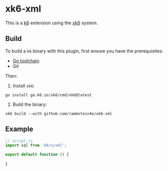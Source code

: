 # xk6-xml

This is a [k6](https://github.com/grafana/k6) extension using the
[xk6](https://github.com/grafana/xk6) system.

## Build

To build a `k6` binary with this plugin, first ensure you have the prerequisites:

- [Go toolchain](https://go101.org/article/go-toolchain.html)
- Git

Then:

1. Install `xk6`:
  ```shell
  go install go.k6.io/xk6/cmd/xk6@latest
  ```

2. Build the binary:
  ```shell
  xk6 build --with github.com/rammstein4o/xk6-xml
  ```

## Example

```javascript
// script.js
import sql from 'k6/x/xml';

export default function () {
    
}
```